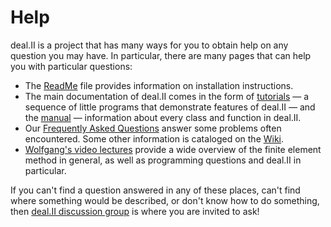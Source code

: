Help
======

deal.II is a project that has many ways for you to obtain help on any question you may have. In particular, there are many pages that can help you with particular questions:

- The [ReadMe](http://www.dealii.org/developer/readme.html) file provides information on installation instructions.
- The main documentation of deal.II comes in the form of [tutorials](http://dealii.org/developer/doxygen/deal.II/Tutorial.html) — a sequence of little programs that demonstrate features of deal.II — and the [manual](http://dealii.org/developer/doxygen/deal.II/index.html) — information about every class and function in deal.II.
- Our [Frequently Asked Questions](https://github.com/dealii/dealii/wiki/Frequently-Asked-Questions) answer some problems often encountered. Some other information is cataloged on the [Wiki](https://github.com/dealii/dealii/wiki).
- [Wolfgang's video lectures](http://www.math.colostate.edu/~bangerth/videos.html) provide a wide overview of the finite element method in general, as well as programming questions and deal.II in particular.

If you can't find a question answered in any of these places, can't find where something would be described, or don't know how to do something, then  [deal.II discussion group](https://groups.google.com/d/forum/dealii) is where you are invited to ask!